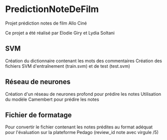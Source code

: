 # PredictionNoteDeFilm
Projet prédiction notes de film Allo Ciné

Ce projet a été réalisé par Elodie Giry et Lydia Soltani

## SVM
Création du dictionnaire contenant les mots des commentaires
Création des fichiers SVM d'entraînement (train.svm) et de test (test.svm)

## Réseau de neurones
Création d'un réseau de neurones profond pour prédire les notes
Utilisation du modèle Camembert pour prédire les notes

## Fichier de formatage
Pour convertir le fichier contenant les notes prédites au format adéquat pour l'évaluation sur la plateforme Pedago (review_id note avec virgule /5)
